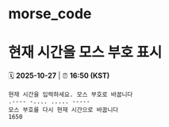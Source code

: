 # morse_code
# 현재 시간을 모스 부호 표시
<!-- MORSE_TIME_START -->
🗓️ **2025-10-27** | ⏰ **16:50 (KST)**

```
현재 시간을 입력하세요. 모스 부호로 바꿉니다
.---- -.... ..... -----
모스 부호를 다시 현재 시간으로 바꿉니다
1650
```
<!-- MORSE_TIME_END -->
